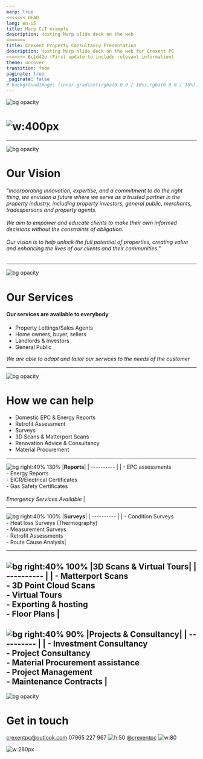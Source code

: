 ```yaml
---
marp: true
<<<<<<< HEAD
lang: en-US
title: Marp CLI example
description: Hosting Marp slide deck on the web
=======
title: Crexent Property Consultancy Presentation
description: Hosting Marp slide deck on the web for Crexent PC
>>>>>>> 6c1d42e (First update to include relevant information)
theme: uncover
transition: fade
paginate: true
_paginate: false
# backgroundImage: linear-gradient(rgba(0 0 0 / 10%),rgba(0 0 0 / 10%)), url('./assets/gradient.jpg')
---
```

![bg opacity](./assets/gradient.jpg)
# ![w:400px](assets/crexentpc.png)

<!-- This is presenter note. You can write down notes through HTML comment. -->

---
![bg opacity](./assets/gradient.jpg)

# **Our Vision**

###### *"Incorporating innovation, expertise, and a commitment to do the right thing, we envision a future where we serve as a trusted partner in the property industry, including property investors, general public, merchants, tradespersons and property agents. <br><br> We aim to empower and educate clients to make their own informed decisions without the constraints of obligation. <br><br> Our vision is to help unlock the full potential of properties, creating value and enhancing the lives of our clients and their communities."*

---
![bg opacity](./assets/gradient.jpg)
# **Our Services**

#### Our services are available to everybody
- Property Lettings/Sales Agents
- Home owners, buyer, sellers
- Landlords & Investors
- General Public

*We are able to adapt and tailor our services to the needs of the customer*

---
![bg opacity](./assets/gradient.jpg)
# **How we can help**

- Domestic EPC & Energy Reports
- Retrofit Assessment
- Surveys
- 3D Scans & Matterport Scans
- Renovation Advice & Consultancy
- Material Procurement

---
<!-- ![bg opacity](./assets/gradient.jpg)

|        |   |
| ---------- | :----------- |
| **Reports**        | - EPC assessments <br> - Energy Reports<br> - EICR/Electrical Certificates <br> - Gas Safety Certificates <br> <br> *Emergency Services Available* | -->

<!-- --- -->
![bg right:40% 130%](https://www.estateagenttoday.co.uk/upload/images/adv-2021/sponsored-content/Sava/360x280px%20image.png)
|**Reports**|
| ---------- |
| - EPC assessments <br> - Energy Reports<br> - EICR/Electrical Certificates <br> - Gas Safety Certificates <br> <br> *Emergency Services Available* |

---
![bg right:40% 100%](https://i0.wp.com/cezannehr.com/wp-content/uploads/2022/05/Pulse-survey@0.5x.png?w=624&ssl=1)
|**Surveys**|
| ---------- |
| - Condition Surveys <br> - Heat loss Surveys (Thermography) <br> - Measurement Surveys <br> - Retrofit Assessments <br> - Route Cause Analysis|

---
![bg right:40% 100%](https://www.horizonimaging.co.uk/wp-content/uploads/2022/02/2303-0-0-0-10000-10000-748.jpg)
|**3D Scans & Virtual Tours**|
| ---------- |
| - Matterport Scans <br> - 3D Point Cloud Scans <br> - Virtual Tours <br> - Exporting & hosting <br> - Floor Plans |
---
![bg right:40% 90%](https://www.albionworkplacesolutions.co.uk/images/design-plans.jpg)
|**Projects & Consultancy**|
| ---------- |
| - Investment Consultancy <br> - Project Consultancy <br> - Material Procurement assistance <br> - Project Management <br> - Maintenance Contracts |
---
![bg opacity](./assets/gradient.jpg)
# **Get in touch**
[crexentpc@outlook.com](mailto:crexentpc@outlook.com)
07965 227 967 ![h:50](https://upload.wikimedia.org/wikipedia/commons/6/6b/WhatsApp.svg)
[@crexentpc](https://x.com/crexentpc) ![w:80](https://upload.wikimedia.org/wikipedia/commons/e/ef/Twitter_and_X_logos.svg)

![w:280px](assets/crexentpc.png)

